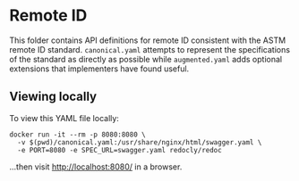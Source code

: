 # Remote ID
This folder contains API definitions for remote ID consistent with the
ASTM remote ID standard.  `canonical.yaml` attempts to represent the
specifications of the standard as directly as possible while
`augmented.yaml` adds optional extensions that implementers have found useful.

## Viewing locally
To view this YAML file locally:

```shell script
docker run -it --rm -p 8080:8080 \
  -v $(pwd)/canonical.yaml:/usr/share/nginx/html/swagger.yaml \
  -e PORT=8080 -e SPEC_URL=swagger.yaml redocly/redoc
```

...then visit [http://localhost:8080/](http://localhost:8080/) in a browser.
